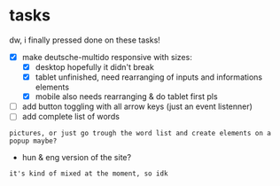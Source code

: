 # tasks
dw, i finally pressed done on these tasks!
- [x] make deutsche-multido responsive with sizes: 
  - [x] desktop
hopefully it didn't break
  - [x] tablet
unfinished, need rearranging of inputs and informations elements
  - [x] mobile
also needs rearranging & do tablet first pls

 - [ ] add button toggling with all arrow keys (just an event listenner)
 - [ ] add complete list of words
```
pictures, or just go trough the word list and create elements on a popup maybe?
```
 - hun & eng version of the site?
```
it's kind of mixed at the moment, so idk
```
